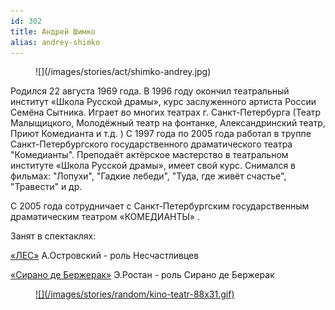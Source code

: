 ```yaml
---
id: 302
title: Андрей Шимко
alias: andrey-shimko
---
```


<figure>
![](/images/stories/act/shimko-andrey.jpg)
</figure>

Родился 22 августа 1969 года. В 1996 году окончил театральный институт «Школа Русской драмы», курс заслуженного артиста России Семёна Сытника. Играет во многих театрах г. Санкт-Петербурга (Театр Малыщицкого, Молодёжный театр на фонтанке, Александринский театр, Приют Комедианта и т.д. ) С 1997 года по 2005 года работал в труппе Санкт-Петербургского государственного драматического театра "Комедианты". Преподаёт актёрское мастерство в театральном институте «Школа Русской драмы», имеет свой курс. Снимался в фильмах: "Лопухи", "Гадкие лебеди", "Туда, где живёт счастье", "Травести" и др.

С 2005 года сотрудничает с Санкт-Петербургским государственным драматическим театром «КОМЕДИАНТЫ» .

Занят в спектаклях:

<a href="91-les.html">«ЛЕС»</a> А.Островский - роль Несчастливцев

<a href="60-sirano-de-bergerak.html">«Сирано де Бержерак»</a> Э.Ростан - роль Сирано де Бержерак

<figure><a href="http://www.kino-teatr.ru/kino/acter/m/ros/5826/bio/">
![](/images/stories/random/kino-teatr-88x31.gif)
</a></figure>

